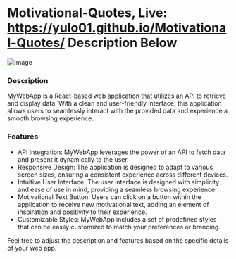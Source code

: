 # Motivational-Quotes, Live: https://yulo01.github.io/Motivational-Quotes/    Description Below


![image](https://github.com/yulo01/Motivational-Quotes/assets/93291077/c1542068-3c24-418f-8dd9-7b50f5e4a4d4)


<h3>Description</h3>
MyWebApp is a React-based web application that utilizes an API to retrieve and display data. With a clean and user-friendly interface, this application allows users to seamlessly interact with the provided data and experience a smooth browsing experience.
<h3>Features</h3>
<ul>
  <li>
    API Integration: MyWebApp leverages the power of an API to fetch data and present it dynamically to the user.
  </li>
  <li>
    Responsive Design: The application is designed to adapt to various screen sizes, ensuring a consistent experience across different devices.
  </li>
  <li>
    Intuitive User Interface: The user interface is designed with simplicity and ease of use in mind, providing a seamless browsing experience.
  </li>
  <li>
    Motivational Text Button: Users can click on a button within the application to receive new motivational text, adding an element of inspiration and positivity to their experience.
  </li>
  <li>
    Customizable Styles: MyWebApp includes a set of predefined styles that can be easily customized to match your preferences or branding.
  </li>
</ul>
Feel free to adjust the description and features based on the specific details of your web app.
